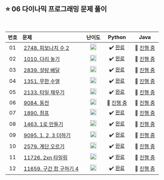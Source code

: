 
## ⭐️ 06 다이나믹 프로그래밍 문제 풀이

<br>

| **번호** | **문제** | **난이도** | **Python** | **Java** |
|:--------:|:--------|:----------:|:----------:|:--------:|
| 01 | &nbsp;[2748. 피보나치 수 2](https://www.acmicpc.net/problem/2748)&nbsp;&nbsp; | &nbsp;&nbsp;<img src="https://github.com/yuuforest/Baekjoon/assets/97596022/e8f40ec7-0181-4093-9d28-a265de6babd3" width="20"/>&nbsp;&nbsp; | &nbsp;✔️ [완료](https://github.com/yuuforest/Algorithm/blob/main/02%20%EB%B0%B1%EC%A4%80/06%20%EB%8B%A4%EC%9D%B4%EB%82%98%EB%AF%B9%20%ED%94%84%EB%A1%9C%EA%B7%B8%EB%9E%98%EB%B0%8D/Python/Prob2748.py)&nbsp; | &nbsp;💬 [진행 중]()&nbsp; |
| 02 | &nbsp;[1010. 다리 놓기](https://www.acmicpc.net/problem/1010)&nbsp;&nbsp; | &nbsp;&nbsp;<img src="https://github.com/yuuforest/Baekjoon/assets/97596022/16c246cd-0ac7-4c70-8e59-ae53094efefd" width="20"/>&nbsp;&nbsp; | &nbsp;✔️ [완료](https://github.com/yuuforest/Algorithm/blob/main/02%20%EB%B0%B1%EC%A4%80/06%20%EB%8B%A4%EC%9D%B4%EB%82%98%EB%AF%B9%20%ED%94%84%EB%A1%9C%EA%B7%B8%EB%9E%98%EB%B0%8D/Python/Prob1010.py)&nbsp; | &nbsp;💬 [진행 중]()&nbsp; |
| 03 | &nbsp;[2839. 설탕 배달](https://www.acmicpc.net/problem/2839)&nbsp;&nbsp; | &nbsp;&nbsp;<img src="https://github.com/yuuforest/Baekjoon/assets/97596022/3c7e9f4b-e603-404f-b612-258d66475421" width="20"/>&nbsp;&nbsp; | &nbsp;✔️ [완료](https://github.com/yuuforest/Algorithm/blob/main/02%20%EB%B0%B1%EC%A4%80/06%20%EB%8B%A4%EC%9D%B4%EB%82%98%EB%AF%B9%20%ED%94%84%EB%A1%9C%EA%B7%B8%EB%9E%98%EB%B0%8D/Python/Prob2839.py)&nbsp; | &nbsp;💬 [진행 중]()&nbsp; |
| 04 | &nbsp;[1351. 무한 수열](https://www.acmicpc.net/problem/1351)&nbsp;&nbsp; | &nbsp;&nbsp;<img src="https://github.com/yuuforest/Baekjoon/assets/97596022/85149378-3937-4538-8a9b-1b178253c958" width="20"/>&nbsp;&nbsp; | &nbsp;✔️ [완료](https://github.com/yuuforest/Algorithm/blob/main/02%20%EB%B0%B1%EC%A4%80/06%20%EB%8B%A4%EC%9D%B4%EB%82%98%EB%AF%B9%20%ED%94%84%EB%A1%9C%EA%B7%B8%EB%9E%98%EB%B0%8D/Python/Prob1351.py)&nbsp; | &nbsp;💬 [진행 중]()&nbsp; |
| 05 | &nbsp;[2133. 타일 채우기](https://www.acmicpc.net/problem/2133)&nbsp;&nbsp; | &nbsp;&nbsp;<img src="https://github.com/yuuforest/Baekjoon/assets/97596022/faf1d147-b8a1-40f5-9f8f-604d534ab16c" width="20"/>&nbsp;&nbsp; | &nbsp;✔️ [완료](https://github.com/yuuforest/Algorithm/blob/main/02%20%EB%B0%B1%EC%A4%80/06%20%EB%8B%A4%EC%9D%B4%EB%82%98%EB%AF%B9%20%ED%94%84%EB%A1%9C%EA%B7%B8%EB%9E%98%EB%B0%8D/Python/Prob2133.py)&nbsp; | &nbsp;💬 [진행 중]()&nbsp; |
| 06 | &nbsp;[9084. 동전](https://www.acmicpc.net/problem/9084)&nbsp;&nbsp; | &nbsp;&nbsp;<img src="https://github.com/yuuforest/Baekjoon/assets/97596022/85149378-3937-4538-8a9b-1b178253c958" width="20"/>&nbsp;&nbsp; | &nbsp;💬 [진행 중](https://github.com/yuuforest/Algorithm/blob/main/02%20%EB%B0%B1%EC%A4%80/06%20%EB%8B%A4%EC%9D%B4%EB%82%98%EB%AF%B9%20%ED%94%84%EB%A1%9C%EA%B7%B8%EB%9E%98%EB%B0%8D/Python/Prob9084.py)&nbsp; | &nbsp;💬 [진행 중]()&nbsp; |
| 07 | &nbsp;[1890. 점프](https://www.acmicpc.net/problem/1890)&nbsp;&nbsp; | &nbsp;&nbsp;<img src="https://github.com/yuuforest/Baekjoon/assets/97596022/b865c934-26be-488e-aec2-cfaf969e1632" width="20"/>&nbsp;&nbsp; | &nbsp;✔️ [완료](https://github.com/yuuforest/Algorithm/blob/main/02%20%EB%B0%B1%EC%A4%80/06%20%EB%8B%A4%EC%9D%B4%EB%82%98%EB%AF%B9%20%ED%94%84%EB%A1%9C%EA%B7%B8%EB%9E%98%EB%B0%8D/Python/Prob1890.py)&nbsp; | &nbsp;💬 [진행 중]()&nbsp; |
| 08 | &nbsp;[1463. 1로 만들기](https://www.acmicpc.net/problem/1463)&nbsp;&nbsp; | &nbsp;&nbsp;<img src="https://github.com/yuuforest/Baekjoon/assets/97596022/07accbcc-b7bc-4a50-a82e-37f90db6a48f" width="20"/>&nbsp;&nbsp; | &nbsp;✔️ [완료](https://github.com/yuuforest/Algorithm/blob/main/02%20%EB%B0%B1%EC%A4%80/06%20%EB%8B%A4%EC%9D%B4%EB%82%98%EB%AF%B9%20%ED%94%84%EB%A1%9C%EA%B7%B8%EB%9E%98%EB%B0%8D/Python/Prob1463.py)&nbsp; | &nbsp;💬 [진행 중]()&nbsp; |
| 09 | &nbsp;[9095. 1, 2, 3 더하기](https://www.acmicpc.net/problem/9095)&nbsp;&nbsp; | &nbsp;&nbsp;<img src="https://github.com/yuuforest/Baekjoon/assets/97596022/07accbcc-b7bc-4a50-a82e-37f90db6a48f" width="20"/>&nbsp;&nbsp; | &nbsp;✔️ [완료](https://github.com/yuuforest/Algorithm/blob/main/02%20%EB%B0%B1%EC%A4%80/06%20%EB%8B%A4%EC%9D%B4%EB%82%98%EB%AF%B9%20%ED%94%84%EB%A1%9C%EA%B7%B8%EB%9E%98%EB%B0%8D/Python/Prob9095.py)&nbsp; | &nbsp;💬 [진행 중]()&nbsp; |
| 10 | &nbsp;[2579. 계단 오르기](https://www.acmicpc.net/problem/2579)&nbsp;&nbsp; | &nbsp;&nbsp;<img src="https://github.com/yuuforest/Baekjoon/assets/97596022/07accbcc-b7bc-4a50-a82e-37f90db6a48f" width="20"/>&nbsp;&nbsp; | &nbsp;✔️ [완료](https://github.com/yuuforest/Algorithm/blob/main/02%20%EB%B0%B1%EC%A4%80/06%20%EB%8B%A4%EC%9D%B4%EB%82%98%EB%AF%B9%20%ED%94%84%EB%A1%9C%EA%B7%B8%EB%9E%98%EB%B0%8D/Python/Prob2579.py)&nbsp; | &nbsp;💬 [진행 중]()&nbsp; |
| 11 | &nbsp;[11726. 2xn 타일링](https://www.acmicpc.net/problem/11726)&nbsp;&nbsp; | &nbsp;&nbsp;<img src="https://github.com/yuuforest/Baekjoon/assets/97596022/07accbcc-b7bc-4a50-a82e-37f90db6a48f" width="20"/>&nbsp;&nbsp; | &nbsp;✔️ [완료](https://github.com/yuuforest/Algorithm/blob/main/02%20%EB%B0%B1%EC%A4%80/06%20%EB%8B%A4%EC%9D%B4%EB%82%98%EB%AF%B9%20%ED%94%84%EB%A1%9C%EA%B7%B8%EB%9E%98%EB%B0%8D/Python/Prob11726.py)&nbsp; | &nbsp;💬 [진행 중]()&nbsp; |
| 12 | &nbsp;[11659. 구간 합 구하기 4](https://www.acmicpc.net/problem/11659)&nbsp;&nbsp; | &nbsp;&nbsp;<img src="https://github.com/yuuforest/Baekjoon/assets/97596022/07accbcc-b7bc-4a50-a82e-37f90db6a48f" width="20"/>&nbsp;&nbsp; | &nbsp;✔️ [완료](https://github.com/yuuforest/Algorithm/blob/main/02%20%EB%B0%B1%EC%A4%80/06%20%EB%8B%A4%EC%9D%B4%EB%82%98%EB%AF%B9%20%ED%94%84%EB%A1%9C%EA%B7%B8%EB%9E%98%EB%B0%8D/Python/Prob11659.py)&nbsp; | &nbsp;💬 [진행 중]()&nbsp; |




